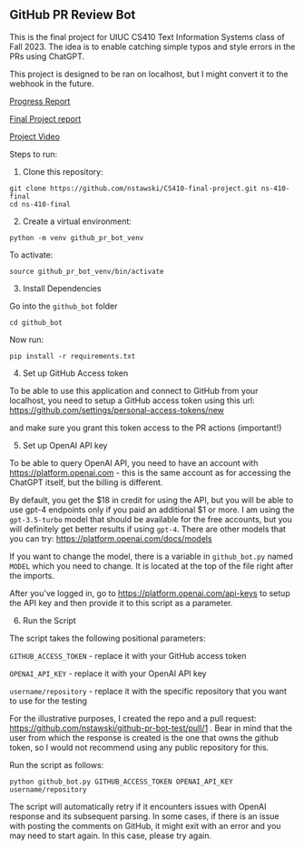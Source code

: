 ## GitHub PR Review Bot

This is the final project for UIUC CS410 Text Information Systems class of Fall 2023. The idea is to enable catching simple typos and style errors in the PRs using ChatGPT.

This project is designed to be ran on localhost, but I might convert it to the webhook in the future.

[Progress Report](https://github.com/nstawski/CS410-final-project/blob/main/Nina_Stawski_Final_Project_Progress_Report_updated.pdf)

[Final Project report](https://github.com/nstawski/CS410-final-project/blob/main/Nina_Stawski_Final_Project_Report.pdf)

[Project Video](https://www.youtube.com/watch?v=IpcNBNLbRoo)

Steps to run:

1. Clone this repository:

```
git clone https://github.com/nstawski/CS410-final-project.git ns-410-final
cd ns-410-final
```

2. Create a virtual environment:

```
python -m venv github_pr_bot_venv
```

To activate:
```
source github_pr_bot_venv/bin/activate
```
3. Install Dependencies

Go into the `github_bot` folder 

```
cd github_bot
```

Now run:

```
pip install -r requirements.txt
```

4. Set up GitHub Access token

To be able to use this application and connect to GitHub from your localhost, you need to setup a GitHub access token using this url: https://github.com/settings/personal-access-tokens/new

and make sure you grant this token access to the PR actions (important!)

5. Set up OpenAI API key

To be able to query OpenAI API, you need to have an account with https://platform.openai.com - this is the same account as for accessing the ChatGPT itself, but the billing is different.

By default, you get the $18 in credit for using the API, but you will be able to use gpt-4 endpoints only if you paid an additional $1 or more. I am using the `gpt-3.5-turbo` model that should be available for the free accounts, but you will definitely get better results if using `gpt-4`. There are other models that you can try: https://platform.openai.com/docs/models

If you want to change the model, there is a variable in `github_bot.py` named `MODEL` which you need to change. It is located at the top of the file right after the imports.

After you've logged in, go to https://platform.openai.com/api-keys to setup the API key and then provide it to this script as a parameter.

6. Run the Script

The script takes the following positional parameters:

`GITHUB_ACCESS_TOKEN` - replace it with your GitHub access token

`OPENAI_API_KEY` - replace it with your OpenAI API key

`username/repository` - replace it with the specific repository that you want to use for the testing


For the illustrative purposes, I created the repo and a pull request: https://github.com/nstawski/github-pr-bot-test/pull/1 . Bear in mind that the user from which the response is created is the one that owns the github token, so I would not recommend using any public repository for this.

Run the script as follows:

```
python github_bot.py GITHUB_ACCESS_TOKEN OPENAI_API_KEY username/repository
```

The script will automatically retry if it encounters issues with OpenAI response and its subsequent parsing. In some cases, if there is an issue with posting the comments on GitHub, it might exit with an error and you may need to start again. In this case, please try again.